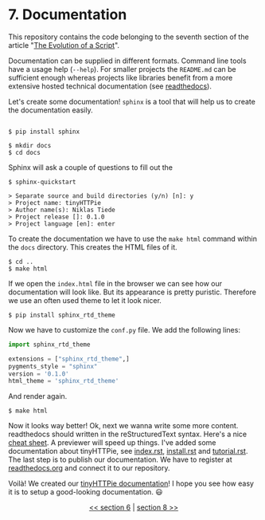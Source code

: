 # 7. Documentation

This repository contains the code belonging to the seventh section of the article "[The Evolution of a Script](https://the-coding-lab.com/posts/the-evolution-of-a-script/)".

Documentation can be supplied in different formats. Command line tools have a usage help (`--help`). For smaller projects the `README.md` can be sufficient enough whereas projects like libraries benefit from a more extensive hosted technical documentation (see [readthedocs](https://readthedocs.org/)).

Let's create some documentation! `sphinx` is a tool that will help us to create the documentation easily.

```

$ pip install sphinx

$ mkdir docs
$ cd docs
```

Sphinx will ask a couple of questions to fill out the

```
$ sphinx-quickstart

> Separate source and build directories (y/n) [n]: y
> Project name: tinyHTTPie
> Author name(s): Niklas Tiede
> Project release []: 0.1.0
> Project language [en]: enter
```

To create the documentation we have to use the `make html` command within the `docs` directory. This creates the HTML files of it.

```
$ cd ..
$ make html
```

If we open the `index.html` file in the browser we can see how our documentation will look like. But its appearance is pretty puristic. Therefore we use an often used theme to let it look nicer.

```
$ pip install sphinx_rtd_theme
```

Now we have to customize the `conf.py` file. We add the following lines:

```python
import sphinx_rtd_theme

extensions = ["sphinx_rtd_theme",]
pygments_style = "sphinx"
version = '0.1.0'
html_theme = 'sphinx_rtd_theme'
```

And render again.

```
$ make html
```

Now it looks way better! Ok, next we wanna write some more content. readthedocs should written in the reStructuredText syntax. Here's a nice [cheat sheet](https://github.com/ralsina/rst-cheatsheet/blob/master/rst-cheatsheet.rst). A previewer will speed up things. I've added some documentation about tinyHTTPie, see [index.rst](https://github.com/NiklasTiede/tinyHTTPie/blob/7-Documentation/docs/source/index.rst), [install.rst](https://github.com/NiklasTiede/tinyHTTPie/blob/7-Documentation/docs/source/install.rst) and [tutorial.rst](https://github.com/NiklasTiede/tinyHTTPie/blob/7-Documentation/docs/source/tutorial.rst). The last step is to publish our documentation. We have to register at [readthedocs.org](https://readthedocs.org/) and connect it to our repository.

Voilà! We created our [tinyHTTPie documentation](https://tinyhttpie.readthedocs.io/en/latest/)! I hope you see how easy it is to setup a good-looking documentation. :smiley:

<div>
    <p align="center"><a href="https://github.com/NiklasTiede/tinyHTTPie/tree/6-Testing-and-CI"><< section 6</a> | <a href="https://github.com/NiklasTiede/tinyHTTPie/tree/8-Publishing-at-PyPI">section 8 >></a> </p>
</div>
